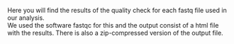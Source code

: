 Here you will find the results of the quality check for each fastq file used in our analysis.  
We used the software fastqc for this and the output consist of a html file with the results.
There is also a zip-compressed version of the output file.